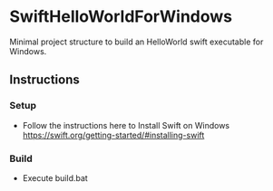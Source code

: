 # SwiftHelloWorldForWindows
Minimal project structure to build an HelloWorld swift executable for Windows.

## Instructions

### Setup
- Follow the instructions here to Install Swift on Windows https://swift.org/getting-started/#installing-swift

### Build
- Execute build.bat
